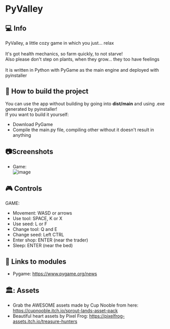 # PyValley
## :computer: Info
PyValley, a little cozy game in which you just... relax<br><br>
It's got health mechanics, so farm quickly, to not starve!<br>
Also please don't step on plants, when they grow... they too have feelings<br><br>
It is written in Python with PyGame as the main engine and deployed with pyinstaller<br>

## :hammer: How to build the project
You can use the app without building by going into <b>dist/main</b> and using .exe generated by pyinstaller!<br>
If you want to build it yourself:
- Download PyGame
- Compile the main.py file, compiling other without it doesn't result in anything

## :camera:Screenshots
- Game:<br>![image](https://github.com/user-attachments/assets/c00c85cc-162a-4b15-928b-cec212812b44)



## :video_game: Controls
GAME:
- Movement: WASD or arrows
- Use tool: SPACE, K or X
- Use seed: L or F
- Change tool: Q and E
- Change seed: Left CTRL
- Enter shop: ENTER (near the trader)
- Sleep: ENTER (near the bed)

## :page_facing_up: Links to modules
- Pygame: https://www.pygame.org/news

## 🏛️: Assets
- Grab the AWESOME assets made by Cup Nooble from here: https://cupnooble.itch.io/sprout-lands-asset-pack
- Beautiful heart assets by Pixel Frog: https://pixelfrog-assets.itch.io/treasure-hunters
